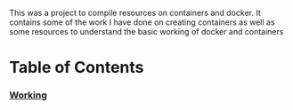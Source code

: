 This was a project to compile resources on containers and docker. It contains some of the work I have done on creating containers as well as some resources to understand the basic working of docker and containers

# **Table of Contents**

### [Working](Docs/WORKING.md)


